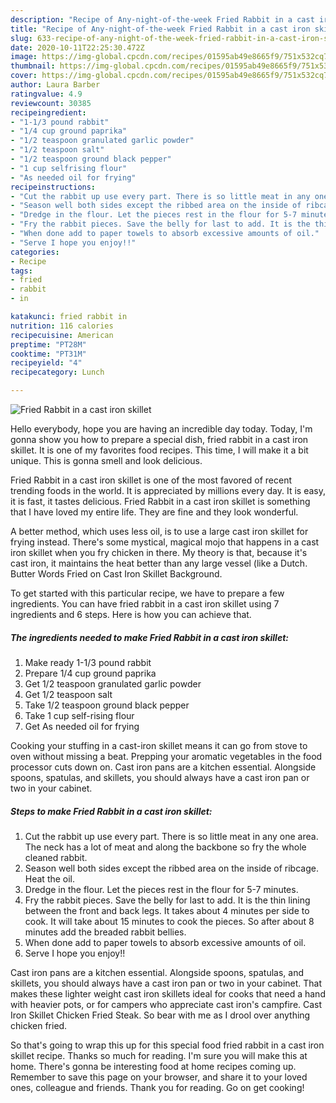 ```yaml
---
description: "Recipe of Any-night-of-the-week Fried Rabbit in a cast iron skillet"
title: "Recipe of Any-night-of-the-week Fried Rabbit in a cast iron skillet"
slug: 633-recipe-of-any-night-of-the-week-fried-rabbit-in-a-cast-iron-skillet
date: 2020-10-11T22:25:30.472Z
image: https://img-global.cpcdn.com/recipes/01595ab49e8665f9/751x532cq70/fried-rabbit-in-a-cast-iron-skillet-recipe-main-photo.jpg
thumbnail: https://img-global.cpcdn.com/recipes/01595ab49e8665f9/751x532cq70/fried-rabbit-in-a-cast-iron-skillet-recipe-main-photo.jpg
cover: https://img-global.cpcdn.com/recipes/01595ab49e8665f9/751x532cq70/fried-rabbit-in-a-cast-iron-skillet-recipe-main-photo.jpg
author: Laura Barber
ratingvalue: 4.9
reviewcount: 30385
recipeingredient:
- "1-1/3 pound rabbit"
- "1/4 cup ground paprika"
- "1/2 teaspoon granulated garlic powder"
- "1/2 teaspoon salt"
- "1/2 teaspoon ground black pepper"
- "1 cup selfrising flour"
- "As needed oil for frying"
recipeinstructions:
- "Cut the rabbit up use every part. There is so little meat in any one area. The neck has a lot of meat and along the backbone so fry the whole cleaned rabbit."
- "Season well both sides except the ribbed area on the inside of ribcage. Heat the oil."
- "Dredge in the flour. Let the pieces rest in the flour for 5-7 minutes."
- "Fry the rabbit pieces. Save the belly for last to add. It is the thin lining between the front and back legs. It takes about 4 minutes per side to cook. It will take about 15 minutes to cook the pieces. So after about 8 minutes add the breaded rabbit bellies."
- "When done add to paper towels to absorb excessive amounts of oil."
- "Serve I hope you enjoy!!"
categories:
- Recipe
tags:
- fried
- rabbit
- in

katakunci: fried rabbit in 
nutrition: 116 calories
recipecuisine: American
preptime: "PT28M"
cooktime: "PT31M"
recipeyield: "4"
recipecategory: Lunch

---
```



![Fried Rabbit in a cast iron skillet](https://img-global.cpcdn.com/recipes/01595ab49e8665f9/751x532cq70/fried-rabbit-in-a-cast-iron-skillet-recipe-main-photo.jpg)

Hello everybody, hope you are having an incredible day today. Today, I'm gonna show you how to prepare a special dish, fried rabbit in a cast iron skillet. It is one of my favorites food recipes. This time, I will make it a bit unique. This is gonna smell and look delicious.

Fried Rabbit in a cast iron skillet is one of the most favored of recent trending foods in the world. It is appreciated by millions every day. It is easy, it is fast, it tastes delicious. Fried Rabbit in a cast iron skillet is something that I have loved my entire life. They are fine and they look wonderful.

A better method, which uses less oil, is to use a large cast iron skillet for frying instead. There&#39;s some mystical, magical mojo that happens in a cast iron skillet when you fry chicken in there. My theory is that, because it&#39;s cast iron, it maintains the heat better than any large vessel (like a Dutch. Butter Words Fried on Cast Iron Skillet Background.


To get started with this particular recipe, we have to prepare a few ingredients. You can have fried rabbit in a cast iron skillet using 7 ingredients and 6 steps. Here is how you can achieve that.

<!--inarticleads1-->

##### The ingredients needed to make Fried Rabbit in a cast iron skillet:

1. Make ready 1-1/3 pound rabbit
1. Prepare 1/4 cup ground paprika
1. Get 1/2 teaspoon granulated garlic powder
1. Get 1/2 teaspoon salt
1. Take 1/2 teaspoon ground black pepper
1. Take 1 cup self-rising flour
1. Get As needed oil for frying


Cooking your stuffing in a cast-iron skillet means it can go from stove to oven without missing a beat. Prepping your aromatic vegetables in the food processor cuts down on. Cast iron pans are a kitchen essential. Alongside spoons, spatulas, and skillets, you should always have a cast iron pan or two in your cabinet. 

<!--inarticleads2-->

##### Steps to make Fried Rabbit in a cast iron skillet:

1. Cut the rabbit up use every part. There is so little meat in any one area. The neck has a lot of meat and along the backbone so fry the whole cleaned rabbit.
1. Season well both sides except the ribbed area on the inside of ribcage. Heat the oil.
1. Dredge in the flour. Let the pieces rest in the flour for 5-7 minutes.
1. Fry the rabbit pieces. Save the belly for last to add. It is the thin lining between the front and back legs. It takes about 4 minutes per side to cook. It will take about 15 minutes to cook the pieces. So after about 8 minutes add the breaded rabbit bellies.
1. When done add to paper towels to absorb excessive amounts of oil.
1. Serve I hope you enjoy!!


Cast iron pans are a kitchen essential. Alongside spoons, spatulas, and skillets, you should always have a cast iron pan or two in your cabinet. That makes these lighter weight cast iron skillets ideal for cooks that need a hand with heavier pots, or for campers who appreciate cast iron&#39;s campfire. Cast Iron Skillet Chicken Fried Steak. So bear with me as I drool over anything chicken fried. 

So that's going to wrap this up for this special food fried rabbit in a cast iron skillet recipe. Thanks so much for reading. I'm sure you will make this at home. There's gonna be interesting food at home recipes coming up. Remember to save this page on your browser, and share it to your loved ones, colleague and friends. Thank you for reading. Go on get cooking!
